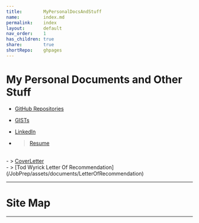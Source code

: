 ```yaml
---
title:        MyPersonalDocsAndStuff
name:         index.md
permalink:    index
layout:       default
nav_order:    1
has_children: true
share:        true
shortRepo:    ghpages
---
```


# My Personal Documents and Other Stuff

- [GitHub Repositories](https://github.com/14paxton?tab=repositories)
- [GISTs](https://gist.github.com/14paxton)
- [LinkedIn](https://www.linkedin.com/in/paxtonbrandon/)

- > <a href="https://raw.githubusercontent.com/14paxton/14paxton.github.io/master/JobPrep/assets/documents/BrandonPaxton112023.docx" download target="_blank">Resume</a>
<br/>
- > <a href="https://raw.githubusercontent.com/14paxton/14paxton.github.io/master/JobPrep/assets/CoverLetter.rtf" download target="_blank">CoverLetter</a>
<br/>
-  > [Tod Wyrick Letter Of Recommendation](/JobPrep/assets/documents/LetterOfRecommendation)

---

# Site Map

<div id="insertion"></div>
<!--
//http path
//const pathToHTML = "https://raw.githubusercontent.com/14paxton/14paxton.github.io/master/assets/HTMLSnippets/Nav.html";
-->
<script>
const pathToHTML = "/assets/HTMLSnippets/Nav.html";
async function fetchHTMLFile(path) {
return await fetch(path)
}
async function loadHTML() {
const promise = await fetchHTMLFile(pathToHTML);
    document.querySelector('#insertion').innerHTML = await promise.text();
}
function ready(fn) {
if (document.readyState !== 'loading') {
fn();
}
else {
document.addEventListener('DOMContentLoaded', fn);
}
}
ready(loadHTML);
</script>

***